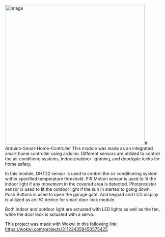 <img width="455" alt="image" src="https://github.com/nrahadi/Arduino-Smart-Home-Controller/assets/144195641/a6debb4c-0ef8-494c-b258-95d6c537ccd3"># Arduino-Smart-Home-Controller
This module was made as an integrated smart home controller using arduino. Different sensors are utilized to control the air conditiong systems, indoor/outdoor lightning, and door/gate locks for home safety.

In this module, DHT22 sensor is used to control the air conditioning system within specified temperature threshold.
PIR Motion sensor is used to lit the indoor light if any movement in the covered area is detected.
Photoresistor sensor is used to lit the outdoor light if the sun in started to going down.
Push Buttons is used to open the garage gate.
And keypad and LCD display is utilized as an I/O device for smart door lock module.

Both indoor and outdoor light are actuated with LED lights as well as the fan, while the door lock is actuated with a servo.

This project was made with Wokwi in this following link:
https://wokwi.com/projects/311224359450575425
